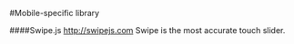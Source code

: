 #Mobile-specific library

####Swipe.js <http://swipejs.com>
Swipe is the most accurate touch slider.
